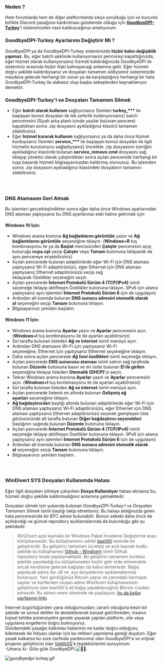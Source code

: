 ### Neden ?​

Hem forumlarda hem de diğer platformlarda sıkça sorulduğu için ve bununla birlikte Discord yasağının kaldırılması gündemde olduğu için **[GoodbyeDPI-Turkey](https://github.com/cagritaskn/GoodbyeDPI-Turkey)**'i sisteminizden nasıl kaldıracağınızı anlatıyorum.  
  

### GoodbyeDPI-Turkey Ayarlarımı Değiştirir Mi ?​

GoodbyeDPI ya da GoodbyeDPI-Turkey sisteminizde **hiçbir kalıcı değişiklik yapmaz**. Bu, eğer batch şeklinde kullanıyorsanız pencereyi kapattığınızda, eğer hizmet olarak kullanıyorsanız hizmeti kaldırdığınızda GoodbyeDPI ile sisteminiz arasında hiçbir ilişki kalmayacağı anlamına gelir. Eğer hizmeti doğru şekilde kaldırdıysanız ve dosyaları tamamen sildiyseniz sisteminizde meydana gelecek herhangi bir sorun ya da karşılaştığınız herhangi bir hata GoodbyeDPI-Turkey ile alakasız olup başka sebeplerden kaynaklanıyor demektir.  
  

### GoodbyeDPI-Turkey'i ve Dosyaları Tamamen Silmek​

*   Eğer **batch olarak kullanım** sağlıyorsanız (İsimleri **turkey\_\*\*\*** ile başlayan komut dosyaları ile tek seferlik kullanıyorsanız) batch penceresini (Siyah arka planlı içinde yazılar bulunan pencere) kapattıktan sonra .zip dosyasını ayıkladığınız klasörü tamamen silebilirsiniz.
*   Eğer **hizmet kurarak kullanım** sağlıyorsanız ya da daha önce hizmet kurduysanız (İsimleri **service\_\*\*\*** ile başlayan komut dosyaları ile ilgili hizmetin kurulumunu sağladıysanız) öncelikle .zip dosyasının içeriğini ayıkladığınız klasörde bulunan **service\_remove.cmd** dosyasını sağ tıklayıp yönetici olarak çalıştırdıktan sonra açılan pencerede herhangi bir tuşa basarak hizmeti bilgisayarınızdan kaldırmış olursunuz. Bu işlemden sonra .zip dosyasını ayıkladığınız klasördeki dosyaların tamamını silebilirsiniz.

### ​

### DNS Atamasını Geri Almak​

Bu işlemleri gerçekleştirdikten sonra eğer daha önce Windows ayarlarından DNS ataması yaptıysanız bu DNS ayarlarınızı eski haline getirmek için:  

#### Windows 10 İçin:​

*   Windows arama kısmına **Ağ bağlatılarını görüntüle** yazın ve **Ağ bağlantılarını görüntüle** seçeneğine tıklayın. (**Windows+R** tuş kombinasyonu ile ya da **Başlat** menüsünden **Çalıştır** penceresini açıp, kutucuğa **ncpa.cpl** yazıp **Çalıştır** veya **Tamam** butonuna tıklayarak da aynı pencereye erişebilirsiniz)
*   Açılan pencerede bulunan adaptörlerde eğer Wi-Fi için DNS ataması yaptıysanız Wi-Fi adaptörünüzü, eğer Ethernet için DNS ataması yaptıysanız Ethernet adaptörünüzü seçip sağ tıklayarak Özellikler seçeneğini seçin.
*   Açılan pencerede **İnternet Protokolü Sürüm 4 (TCP/IPv4)** isimli seçeneğe tıklayıp aktifleşen Özellikler butonuna tıklayın. (IPv6 için atama yaptıysanız aynı işlemleri **İnternet Protokolü Sürüm 6** için de uygulayın)
*   Ardından alt kısımda bulunan **DNS sunucu adresini otomatik olarak al** seçeneğini seçip **Tamam** butonuna tıklayın.
*   Bilgisayarınızı yeniden başlatın.

  

#### Windows 11 İçin:​

*   Windows arama kısmına **Ayarlar** yazın ve **Ayarlar** penceresini açın. (**Windows+I** tuş kombinasyonu ile de ayarları açabilirsiniz)
*   Sol tarafta bulunan listeden **Ağ ve internet** isimli menüyü açın.
*   Ardından DNS atamasını Wi-Fi için yaptıysanız Wi-Fi seçeneğine, Ethernet için yaptıysanız Ethernet seçeneğine tıklayın.
*   Daha sonra açılan pencerede **_Ağ İsmi_ özellikleri** isimli seçeneğe tıklayın.
*   Açılan pencerede **DNS sunucusu ataması** isimli satırın sağ tarafında bulunan **Düzenle** butonuna basın ve en üstte bulunan **El ile girilen** seçeneğine tıklayıp listeden **Otomatik (DHCP)**'yi seçin.
*   Tekrar Windows arama kısmına **Ayarlar** yazın ve **Ayarlar** penceresini açın. (**Windows+I** tuş kombinasyonu ile de ayarları açabilirsiniz)
*   Sol tarafta bulunan listeden **Ağ ve internet** isimli menüyü açın.
*   Açılan pencerede listenin en altında bulunan **Gelişmiş ağ ayarları** seçeneğine tıklayın.
*   **Ağ bağdaştırıcıları** başlığı altında bulunan adaptörlerde eğer Wi-Fi için DNS ataması yaptıysanız Wi-Fi adaptörünüzü, eğer Ethernet için DNS ataması yaptıysanız Ethernet adaptörünüzü seçerek genişleyen liste görünümünde alt tarafta bulunan **Diğer bağdaştırıcı seçenekleri** başlığının sağında bulunan **Düzenle** butonuna tıklayın.
*   Açılan pencerede **İnternet Protokolü Sürüm 4 (TCP/IPv4)** isimli seçeneğe tıklayıp aktifleşen Özellikler butonuna tıklayın. (IPv6 için atama yaptıysanız aynı işlemleri **İnternet Protokolü Sürüm 6** için de uygulayın)
*   Ardından alt kısımda bulunan **DNS sunucu adresini otomatik olarak al** seçeneğini seçip **Tamam** butonuna tıklayın.
*   Bilgisayarınızı yeniden başlatın.

### ​

### WinDivert SYS Dosyaları Kullanımda Hatası​

Eğer ilgili dosyaları silmeye çalışırken **Dosya Kullanılıyor** hatası alırsanız bu, hizmeti doğru şekilde kaldırmadığınız anlamına gelmektedir.  
  
Dosyaları silmek için yukarıda bulunan _GoodbyeDPI-Turkey'i ve Dosyaları Tamamen Silmek_ isimli başlığı takip etmelisiniz. Bu hatayı aldığınızda gelen hata penceresinde bir BTC adresi bulunabilir. Bunun sebebi daha önce de açıklandığı ve güncel repository açıklamalarında da bulunduğu gibi şu şekildedir:  

> WinDivert açık kaynaklı bir Windows Paket İnceleme-Değiştirme aracı kütüphanesidir. Bu kütüphanenin sahibi [basil00](https://github.com/basil00) isminde bir geliştiricidir. Bu geliştirici tamamen ücretsiz ve açık kaynak kodlu şekilde bu kütüphaneyi [Github - Windivert](https://github.com/basil00/WinDivert) isimli Github repository'sinde paylaşmaktadır. Bu geliştirici tamamen ücretsiz şekilde yayınladığı bu kütüphaneden hiçbir gelir elde etmemekte ancak kendisine gelecek bağışları da kabul etmektedir. Bağış yapılacak adres ise .dll ve .sys dosyalarının açıklamalarında bulunuyor. Yani gördüğünüz Bitcoin yazısı ve yanındaki karmaşık sayılar ve harflerden oluşan adres WinDivert kütüphanesinin geliştiricisi olan basil00'a ait bağış yapabileceğiniz Bitcoin cüzdan adresidir. Bu adresi resmi sitesinde de paylaşıyor, [bu da bağış sayfasının linki](https://reqrypt.org/donate.html).

  
  
İnternet özgürlüğünden yana olduğumuzdan; zararlı olduğuna kesin bir şekilde ve somut deliller ile desteklenerek kanaat getirilmeden, insanın kişisel tehlike potansiyelini genele yayarak yapılan platform, site veya uygulama engellerini doğru bulmuyoruz.  
Gündemdeki yasağın kalkması haberinin ne kadar doğru olduğunu bilemesek de ihtiyacı olanlar için bu rehberi yayınlama gereği duydum. Eğer yasak kalkarsa bu süre zarfında yardımcımız olan GoodbyeDPI'a ve orijinal projenin geliştiricisi olan [ValdikSS](https://github.com/ValdikSS)'e teşekkürlerimi sunuyorum.  
\-Umarız ki- Güle güle GoodbyeDPI ![👋🏻](https://cdn.jsdelivr.net/joypixels/assets/8.0/png/unicode/64/1f44b-1f3fb.png "Waving hand: light skin tone    :wave_tone1:").  
  

![goodbyedpi-turkey.gif](https://www.technopat.net/sosyal/eklenti/goodbyedpi-turkey-gif.2423392/ "goodbyedpi-turkey.gif")
